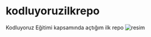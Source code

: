 # kodluyoruzilkrepo
Kodluyoruz Eğitimi kapsamında açtığım ilk repo
![resim](https://user-images.githubusercontent.com/26694019/236564766-b557fac5-1314-4805-9943-8910848b705c.png)
